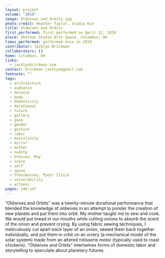 ```yaml
---
layout: project
volume: "2019"
image: Oldwives_and_Orbits.jpg
photo_credit: Heather Taylor, Studio Kin
title: Oldwives and Orbits
first_performed: first performed on April 12, 2019
place: Sherman Studio Arts Space, Columbus, OH
times_performed: performed once in 2019
contributor: Jacklyn Brickman
collaborators: []
home: Columbus, OH
links:
  - jacklynbrickman.com
contact: brickman.jacklyn@gmail.com
footnote: ""
tags:
  - architecture
  - audience
  - balance
  - body
  - domesticity
  - durational
  - future
  - gallery
  - gaze
  - gender
  - gesture
  - labor
  - masculinity
  - mirror
  - mother
  - nudity
  - Orbison, Roy
  - score
  - self
  - space
  - Tchaikovsky, Pyotr Ilyich
  - vulnerability
  - witness
pages: 146-147
---
```


“Oldwives and Orbits” was a twenty-minute durational performance that blended the knowledge of oldwives in an attempt to ponder the creation of new planets and put them into orbit. My mother taught me to sew and cook. We would put bread in our mouths while cutting onions to absorb the scent of the onion and prevent crying. By using fabric sewing techniques, I meticulously cut apart each layer of an onion, sewed them back together individually, and put them in orbit on an orrery (a mechanical model of the solar system) made from an altered rotisserie motor (typically used to roast chickens). “Oldwives and Orbits” intertwines forms of domestic labor and storytelling to speculate about planetary futures.
